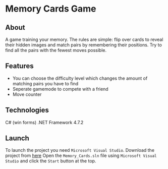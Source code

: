 # Memory Cards Game
## About
A game training your memory. The rules are simple: flip over cards to reveal their hidden images and match pairs by remembering their positions. Try to find all the pairs with the fewest moves possible.
## Features
* You can choose the difficulty level which changes the amount of matching pairs you have to find
* Seperate gamemode to compete with a friend
* Move counter
## Technologies
C# (win forms)
.NET Framework 4.7.2
## Launch
To launch the project you need `Microsoft Visual Studio`.
Download the project from [here](https://github.com/pmusielak/Memory_Cards_Game/archive/refs/heads/master.zip)
Open the `Memory_Cards.sln` file using `Microsoft Visual Studio` and click the `Start` button at the top.
